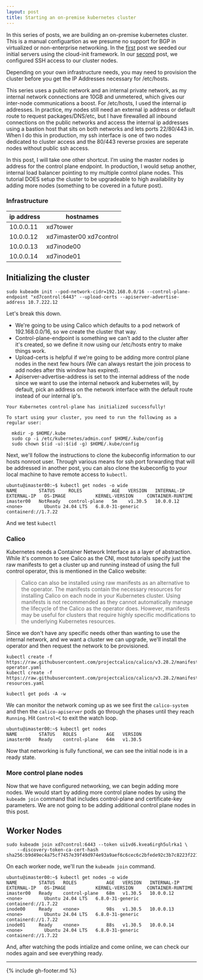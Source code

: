 ```yaml
---
layout: post
title: Starting an on-premise kubernetes cluster
---
```


In this series of posts, we are building an on-premise kubernetes cluster. This is a manual configuartion as we presume no support for BGP in virtualized or non-enterprise networking. In the [first](https://blog.skillcadet.com/2024/10/01/cloud-init-k8s-node.html) post we seeded our initial servers using the cloud-init framework. In our [second](https://blog.skillcadet.com/2024/10/05/setup-a-bastion-server.html) post, we configured SSH access to our cluster nodes.

Depending on your own infrastructure needs, you may need to provision the cluster before you get the IP Addresses necessary for /etc/hosts.

This series uses a public network and an internal private network, as my internal network connections are 10GB and unmetered, which gives our inter-node communications a boost. For /etc/hosts, I used the internal ip addresses.  In practice, my nodes still need an external ip address or default route to request packages/DNS/etc, but I have firewalled all inbound connections on the public networks and access the internal ip addresses using a bastion host that sits on both networks and lets ports 22/80/443 in. When I do this in production, my ssh interface is one of two nodes dedicated to cluster access and the 80/443 reverse proxies are seperate nodes without public ssh access.

In this post, I will take one other shortcut. I'm using the master nodes ip address for the control plane endpoint. In production, I would setup another, internal load balancer pointing to my multiple control plane nodes. This tutorial DOES setup the cluster to be upgradeable to high availability by adding more nodes (something to be covered in a future post).

### Infrastructure

| ip address | hostnames               |
|------------|-------------------------|
| 10.0.0.11  | xd7tower                |
| 10.0.0.12  | xd7imaster00 xd7control |
| 10.0.0.13  | xd7inode00              |
| 10.0.0.14  | xd7inode01              |


## Initializing the cluster

```
sudo kubeadm init --pod-network-cidr=192.168.0.0/16 --control-plane-endpoint "xd7control:6443" --upload-certs --apiserver-advertise-address 10.7.222.12
```

Let's break this down.  

* We're going to be using Calico which defaults to a pod network of 192.168.0.0/16, so we create the cluster that way.
* Control-plane-endpoint is something we can't add to the cluster after it's created, so we define it now using our /etc/hosts entry to make things work.
* Upload-certs is helpful if we're going to be adding more control plane nodes in the next few hours (We can always restart the join process to add nodes after this window has expired).
* Apiserver-advertise-address is set to the internal address of the node since we want to use the internal network and kubernetes will, by default, pick an address on the network interface with the default route instead of our internal ip's.

```
Your Kubernetes control-plane has initialized successfully!

To start using your cluster, you need to run the following as a regular user:

  mkdir -p $HOME/.kube
  sudo cp -i /etc/kubernetes/admin.conf $HOME/.kube/config
  sudo chown $(id -u):$(id -g) $HOME/.kube/config

```

Next, we'll follow the instructions to clone the kubeconfig information to our hosts nonroot user. Through various means for ssh port forwarding that will be addressed in another post, you can also clone the kubeconfig to your local machine to have remote access to `kubectl`.

```
ubuntu@imaster00:~$ kubectl get nodes -o wide
NAME        STATUS     ROLES           AGE   VERSION   INTERNAL-IP   EXTERNAL-IP   OS-IMAGE           KERNEL-VERSION     CONTAINER-RUNTIME
imaster00   NotReady   control-plane   5m    v1.30.5   10.0.0.12   <none>        Ubuntu 24.04 LTS   6.8.0-31-generic   containerd://1.7.22
```

And we test `kubectl`

### Calico

Kubernetes needs a Container Network Interface as a layer of abstraction. While it's common to see Calico as the CNI, most tutorials specify just the raw manifests to get a cluster up and running instead of using the full control operator, this is mentioned in the Calico website:

> Calico can also be installed using raw manifests as an alternative to the operator. The manifests contain the necessary resources for installing Calico on each node in your Kubernetes cluster. Using manifests is not recommended as they cannot automatically manage the lifecycle of the Calico as the operator does. However, manifests may be useful for clusters that require highly specific modifications to the underlying Kubernetes resources.

Since we don't have any specific needs other than wanting to use the internal network, and we want a cluster we can upgrade, we'll install the operator and then request the network to be provisioned.

```
kubectl create -f https://raw.githubusercontent.com/projectcalico/calico/v3.28.2/manifests/tigera-operator.yaml
kubectl create -f https://raw.githubusercontent.com/projectcalico/calico/v3.28.2/manifests/custom-resources.yaml 
```

```
kubectl get pods -A -w
```

We can monitor the network coming up as we see first the `calico-system` and then the `calico-apiserver` pods go through the phases until they reach `Running`. Hit `Control+C` to exit the watch loop.

```
ubuntu@imaster00:~$ kubectl get nodes
NAME        STATUS   ROLES           AGE   VERSION
imaster00   Ready    control-plane   64m   v1.30.5
```

Now that networking is fully functional, we can see the initial node is in a ready state.

### More control plane nodes

Now that we have configured networking, we can begin adding more nodes. We would start by adding more control plane nodes by using the `kubeadm join` command that includes control-plane and certificate-key parameters. We are not going to be adding additional control plane nodes in this post.

## Worker Nodes

```
sudo kubeadm join xd7control:6443 --token ui1vd6.kvea6irgh5ulrka1 \
	--discovery-token-ca-cert-hash sha256:b9d49ec4a75cf7457e39f49d974e93a9aef6c6cec6c2bfede92c3b7c8223f221
```

On each worker node, we'll run the `kubeadm join` command.

```
ubuntu@imaster00:~$ kubectl get nodes -o wide
NAME        STATUS   ROLES           AGE   VERSION   INTERNAL-IP   EXTERNAL-IP   OS-IMAGE           KERNEL-VERSION     CONTAINER-RUNTIME
imaster00   Ready    control-plane   68m   v1.30.5   10.0.0.12   <none>        Ubuntu 24.04 LTS   6.8.0-31-generic   containerd://1.7.22
inode00     Ready    <none>          98s   v1.30.5   10.0.0.13   <none>        Ubuntu 24.04 LTS   6.8.0-31-generic   containerd://1.7.22
inode01     Ready    <none>          88s   v1.30.5   10.0.0.14   <none>        Ubuntu 24.04 LTS   6.8.0-31-generic   containerd://1.7.22
```

And, after watching the pods intialize and come online, we can check our nodes again and see everything ready.

---
{% include gh-footer.md %}

